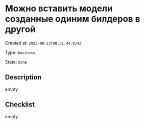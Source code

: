 # Можно вставить модели созданные одиним билдеров в другой

Created at: `2023-08-23T08:31:44.034Z`

Type: `business`

State: `done`

## Description
empty

## Checklist
empty
